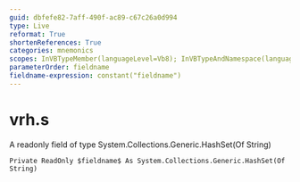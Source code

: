 ```yaml
---
guid: dbfefe82-7aff-490f-ac89-c67c26a0d994
type: Live
reformat: True
shortenReferences: True
categories: mnemonics
scopes: InVBTypeMember(languageLevel=Vb8); InVBTypeAndNamespace(languageLevel=Vb8)
parameterOrder: fieldname
fieldname-expression: constant("fieldname")
---
```


# vrh.s

A readonly field of type System.Collections.Generic.HashSet(Of String)

```
Private ReadOnly $fieldname$ As System.Collections.Generic.HashSet(Of String)
```
